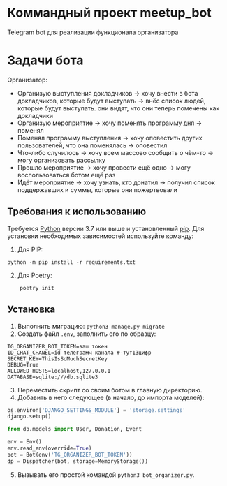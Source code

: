 #  Коммандный проект meetup_bot
Telegram bot для реализации функционала организатора

# Задачи бота
Организатор:
* Организую выступления докладчиков → хочу внести в бота докладчиков, которые будут выступать → внёс список людей, которые будут выступать. они видят, что они теперь помечены как докладчики
* Организую мероприятие → хочу поменять программу дня → поменял
* Поменял программу выступления → хочу оповестить других пользователей, что она поменялась → оповестил
* Что-либо случилось → хочу всем массово сообщить о чём-то → могу организовать рассылку
* Прошло мероприятие → хочу провести ещё одно → могу воспользоваться ботом ещё раз
* Идёт мероприятие → хочу узнать, кто донатил → получил список поддержавших и суммы, которые они пожертвовали


## Требования к использованию

Требуется [Python](https://www.python.org/downloads/) версии 3.7 или выше и установленный [pip](https://pip.pypa.io/en/stable/getting-started/). Для установки необходимых зависимостей используйте команду:  
1. Для PIP:
```commandline
python -m pip install -r requirements.txt
```

2. Для Poetry:
```commandline
    poetry init
```

## Установка

1. Выполнить миграцию: `python3 manage.py migrate`
2. Создать файл `.env`, заполнить его по образцу:
```comandline
TG_ORGANIZER_BOT_TOKEN=ваш токен
ID_CHAT_CHANEL=id телеграмм канала #-тут13цифр
SECRET_KEY=ThisIsSoMuchSecretKey
DEBUG=True
ALLOWED_HOSTS=localhost,127.0.0.1
DATABASE=sqlite:///db.sqlite3
```

3. Переместить скрипт со своим ботом в главную директорию.
4. Добавить в него следующее (в начало, до импорта моделей):
```python
os.environ['DJANGO_SETTINGS_MODULE'] = 'storage.settings'
django.setup()

from db.models import User, Donation, Event

env = Env()
env.read_env(override=True)
bot = Bot(env('TG_ORGANIZER_BOT_TOKEN'))
dp = Dispatcher(bot, storage=MemoryStorage())
```

5. Вызывать его простой командой `python3 bot_organizer.py`.